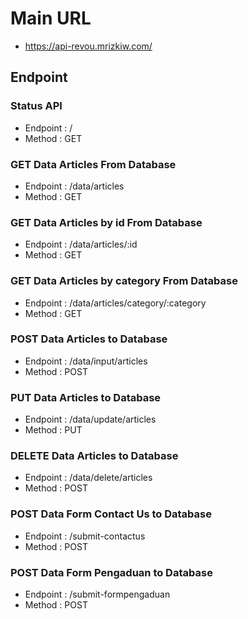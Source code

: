 # Main URL
* https://api-revou.mrizkiw.com/

## Endpoint
### Status API

* Endpoint  : /
* Method    : GET


### GET Data Articles From Database

* Endpoint  : /data/articles
* Method    : GET

### GET Data Articles by id From Database

* Endpoint  : /data/articles/:id
* Method    : GET

### GET Data Articles by category From Database

* Endpoint  : /data/articles/category/:category
* Method    : GET


### POST Data Articles to Database

* Endpoint  : /data/input/articles
* Method    : POST

### PUT Data Articles to Database

* Endpoint  : /data/update/articles
* Method    : PUT

### DELETE Data Articles to Database

* Endpoint  : /data/delete/articles
* Method    : POST


### POST Data Form Contact Us to Database

* Endpoint  : /submit-contactus
* Method    : POST

### POST Data Form Pengaduan to Database

* Endpoint  : /submit-formpengaduan
* Method    : POST
